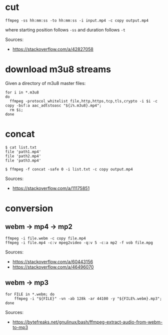 # cut

```
ffmpeg -ss hh:mm:ss -to hh:mm:ss -i input.mp4 -c copy output.mp4
```

where starting position follows `-ss` and duration follows `-t`

Sources:
- https://stackoverflow.com/a/42827058

# download m3u8 streams

Given a directory of m3u8 master files:

```
for i in *.m3u8
do
  ffmpeg -protocol_whitelist file,http,https,tcp,tls,crypto -i $i -c copy -bsf:a aac_adtstoasc "${i%.m3u8}.mp4";
  rm $i;
done
```

# concat

```
$ cat list.txt
file 'path1.mp4'
file 'path2.mp4'
file 'path3.mp4'

$ ffmpeg -f concat -safe 0 -i list.txt -c copy output.mp4
```

Sources:
- https://stackoverflow.com/a/11175851

# conversion

## webm -> mp4 -> mp2

```
ffmpeg -i file.webm -c copy file.mp4
ffmpeg -i file.mp4 -c:v mpeg2video -q:v 5 -c:a mp2 -f vob file.mpg
```

Sources:
- https://stackoverflow.com/a/60443156
- https://stackoverflow.com/a/46496070

## webm -> mp3

```
for FILE in *.webm; do
    ffmpeg -i "${FILE}" -vn -ab 128k -ar 44100 -y "${FILE%.webm}.mp3";
done
```

Sources:
- https://bytefreaks.net/gnulinux/bash/ffmpeg-extract-audio-from-webm-to-mp3
